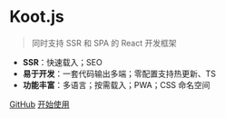 <!-- ![logo](_media/icon.svg) -->

# Koot.js

> 同时支持 SSR 和 SPA 的 React 开发框架

-   **SSR**：快速载入；SEO
-   **易于开发**：一套代码输出多端；零配置支持热更新、TS
-   **功能丰富**：多语言；按需载入；PWA；CSS 命名空间

[GitHub](https://github.com/cmux/koot)
[开始使用](#开始使用)

